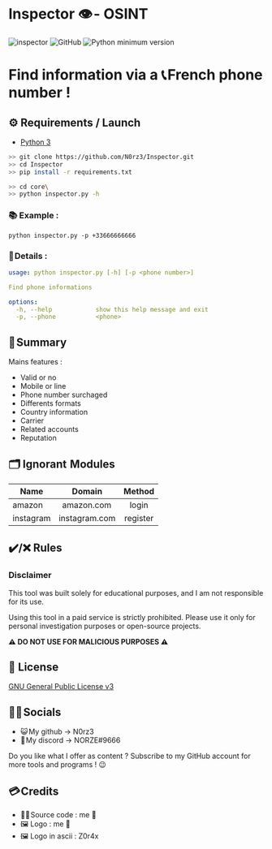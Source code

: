 # **Inspector 👁️ - OSINT**
![inspector](https://user-images.githubusercontent.com/123885505/235235978-76f43388-fba9-4443-bb30-1649aaa3ed95.png)
![GitHub](https://img.shields.io/github/license/bellingcat/octosuite?style=flat)
![Python minimum version](https://img.shields.io/badge/Python-3.10%2B-brightgreen)

# Find information via a 📞 __French__ phone number  !

## **⚙️ Requirements / Launch**

- [Python 3](https://www.python.org/downloads/release/python-370/)
```sh
>> git clone https://github.com/N0rz3/Inspector.git
>> cd Inspector
>> pip install -r requirements.txt

>> cd core\
>> python inspector.py -h
```


### **📚 Example :**
```
python inspector.py -p +33666666666
```




### **📄 Details :**
```yaml
usage: python inspector.py [-h] [-p <phone number>]

Find phone informations

options:
  -h, --help            show this help message and exit
  -p, --phone           <phone>   
```

## **🧾 Summary**

Mains features :
 - Valid or no
 - Mobile or line
 - Phone number surchaged
 - Differents formats
 - Country information
 - Carrier
 - Related accounts
 - Reputation 


## **🗂️ Ignorant  Modules**

|   Name   |  Domain | Method | 
|---    |:-: | :-:
|    amazon  |   amazon.com   | login|
|   instagram|   instagram.com           | register|





## ✔️/❌ Rules
### __Disclaimer__

This tool was built solely for educational purposes, and I am not responsible for its use.

Using this tool in a paid service is strictly prohibited. Please use it only for personal investigation purposes or open-source projects.

**⚠️ DO NOT USE FOR MALICIOUS PURPOSES ⚠️**


## **📝 License**

[GNU General Public License v3](https://www.gnu.org/licenses/gpl-3.0.fr.html)


## **👋🏻 Socials**

- 😺 My github -> N0rz3
- 🤖 My discord -> NORZE#9666

Do you like what I offer as content ? Subscribe to my GitHub account for more tools and programs ! 😉

## **💳 Credits**

- 👨‍💻 Source code : me 🤗
- 🖼️ Logo        : me 🤗
- 🖼️ Logo in ascii : Z0r4x
